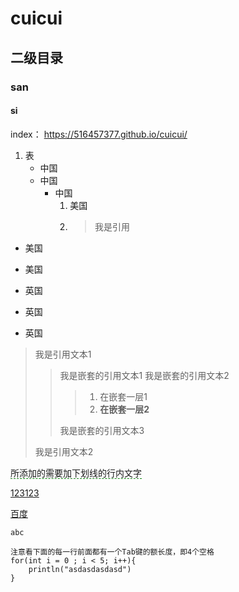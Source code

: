 # cuicui
## 二级目录
### san
#### si
index：
https://516457377.github.io/cuicui/
1. 表
    - 中国                 
    + 中国                 
        * 中国
            1. 美国
            2. > 我是引用
+ 美国           
* 美国
- 英国                
+ 英国                 
* 英国
> 我是引用文本1
>   > 我是嵌套的引用文本1
>   > 我是嵌套的引用文本2
>   >   > 1. 在嵌套一层1   
>   >   > 2. __在嵌套一层2__
>   >
>   > 我是嵌套的引用文本3
>
> 我是引用文本2

<span style="border-bottom:1px dashed green;">所添加的需要加下划线的行内文字</span>

<u>123123</u>

[百度](http://www.baidu.com/)

`abc`

    注意看下面的每一行前面都有一个Tab键的额长度，即4个空格
    for(int i = 0 ; i < 5; i++){
        println("asdasdasdasd")
    }
